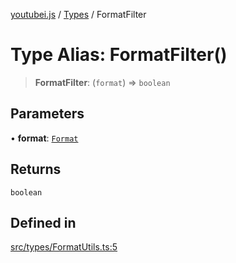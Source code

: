 [youtubei.js](../../../README.md) / [Types](../README.md) / FormatFilter

# Type Alias: FormatFilter()

> **FormatFilter**: (`format`) => `boolean`

## Parameters

• **format**: [`Format`](../../Misc/classes/Format.md)

## Returns

`boolean`

## Defined in

[src/types/FormatUtils.ts:5](https://github.com/LuanRT/YouTube.js/blob/4729016fb98e7045ee4043857be7eef780c01e35/src/types/FormatUtils.ts#L5)
